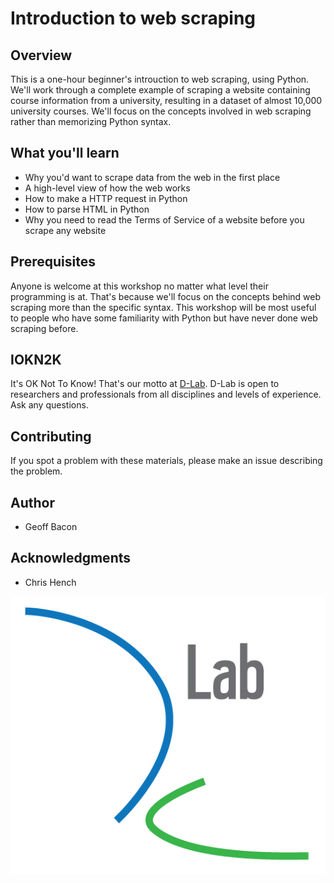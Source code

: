 # Introduction to web scraping

## Overview

This is a one-hour beginner's introuction to web scraping, using Python. We'll work through a complete example of scraping a website containing course information from a university, resulting in a dataset of almost 10,000 university courses. We'll focus on the concepts involved in web scraping rather than memorizing Python syntax. 

## What you'll learn
* Why you'd want to scrape data from the web in the first place
* A high-level view of how the web works
* How to make a HTTP request in Python
* How to parse HTML in Python
* Why you need to read the Terms of Service of a website before you scrape any website

## Prerequisites

Anyone is welcome at this workshop no matter what level their programming is at. That's because we'll focus on the concepts behind web scraping more than the specific syntax. This workshop will be most useful to people who have some familiarity with Python but have never done web scraping before.


## IOKN2K

It's OK Not To Know! That's our motto at [D-Lab](http://dlab.berkeley.edu/). D-Lab is open to researchers and professionals from all disciplines and levels of experience. Ask any questions.


## Contributing

If you spot a problem with these materials, please make an issue describing the problem.

## Author

* Geoff Bacon

## Acknowledgments

* Chris Hench

![D-Lab logo](img/logo.jpg)